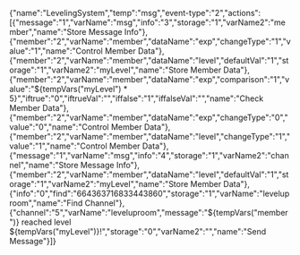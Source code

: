{"name":"LevelingSystem","temp":"msg","event-type":"2","actions":[{"message":"1","varName":"msg","info":"3","storage":"1","varName2":"member","name":"Store Message Info"},{"member":"2","varName":"member","dataName":"exp","changeType":"1","value":"1","name":"Control Member Data"},{"member":"2","varName":"member","dataName":"level","defaultVal":"1","storage":"1","varName2":"myLevel","name":"Store Member Data"},{"member":"2","varName":"member","dataName":"exp","comparison":"1","value":"${tempVars(\"myLevel\") * 5}","iftrue":"0","iftrueVal":"","iffalse":"1","iffalseVal":"","name":"Check Member Data"},{"member":"2","varName":"member","dataName":"exp","changeType":"0","value":"0","name":"Control Member Data"},{"member":"2","varName":"member","dataName":"level","changeType":"1","value":"1","name":"Control Member Data"},{"message":"1","varName":"msg","info":"4","storage":"1","varName2":"channel","name":"Store Message Info"},{"member":"2","varName":"member","dataName":"level","defaultVal":"1","storage":"1","varName2":"myLevel","name":"Store Member Data"},{"info":"0","find":"664363716833443860","storage":"1","varName":"leveluproom","name":"Find Channel"},{"channel":"5","varName":"leveluproom","message":"${tempVars(\"member\")} reached level ${tempVars(\"myLevel\")}!","storage":"0","varName2":"","name":"Send Message"}]}
